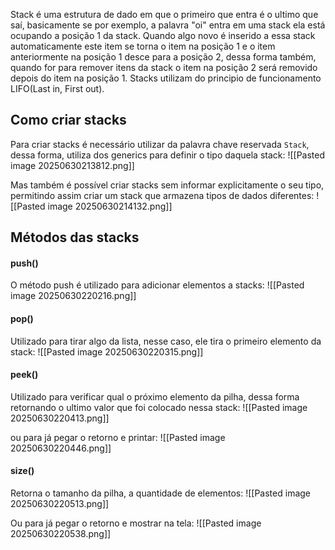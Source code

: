 Stack é uma estrutura de dado em que o primeiro que entra é o ultimo que saí, basicamente se por exemplo, a palavra "oi" entra em uma stack ela está ocupando a posição 1 da stack. Quando algo novo é inserido a essa stack automaticamente este item se torna o item na posição 1 e o item anteriormente na posição 1 desce para a posição 2, dessa forma também, quando for para remover itens da stack o item na posição 2 será removido depois do item na posição 1.
Stacks utilizam do principio de funcionamento LIFO(Last in, First out).


## Como criar stacks
Para criar stacks é necessário utilizar da palavra chave reservada `Stack`, dessa forma, utiliza dos generics para definir o tipo daquela stack:
![[Pasted image 20250630213812.png]]

Mas também é possível criar stacks sem informar explicitamente o seu tipo, permitindo assim criar um stack que armazena tipos de dados diferentes:
![[Pasted image 20250630214132.png]]


## Métodos das stacks

#### push()
O método push é utilizado para adicionar elementos a stacks:
![[Pasted image 20250630220216.png]]

#### pop()
Utilizado para tirar algo da lista, nesse caso, ele tira o primeiro elemento da stack:
![[Pasted image 20250630220315.png]]

#### peek()
Utilizado para verificar qual o próximo elemento da pilha, dessa forma retornando o ultimo valor que foi colocado nessa stack:
![[Pasted image 20250630220413.png]]

ou para já pegar o retorno e printar:
![[Pasted image 20250630220446.png]]

#### size()
Retorna o tamanho da pilha, a quantidade de elementos: 
![[Pasted image 20250630220513.png]]

Ou para já pegar o retorno e mostrar na tela:
![[Pasted image 20250630220538.png]]